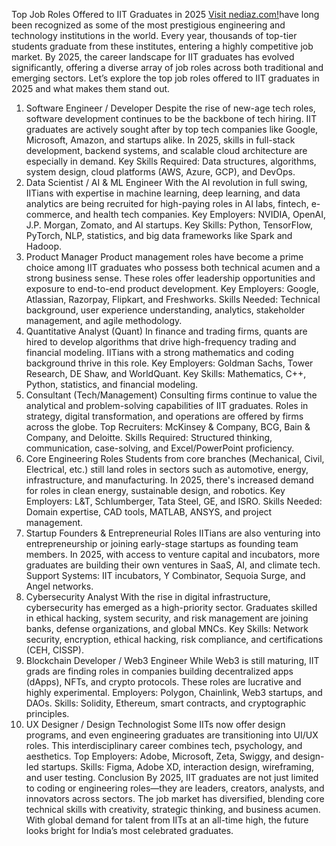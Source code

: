 Top Job Roles Offered to IIT Graduates in 2025
<a href="https://nediaz.com/blog/top-job-roles-offered-to-iit-graduates">Visit nediaz.com!</a>have long been recognized as some of the most prestigious engineering and technology institutions in the world. Every year, thousands of top-tier students graduate from these institutes, entering a highly competitive job market. By 2025, the career landscape for IIT graduates has evolved significantly, offering a diverse array of job roles across both traditional and emerging sectors. Let’s explore the top job roles offered to IIT graduates in 2025 and what makes them stand out.
1. Software Engineer / Developer
Despite the rise of new-age tech roles, software development continues to be the backbone of tech hiring. IIT graduates are actively sought after by top tech companies like Google, Microsoft, Amazon, and startups alike. In 2025, skills in full-stack development, backend systems, and scalable cloud architecture are especially in demand.
Key Skills Required: Data structures, algorithms, system design, cloud platforms (AWS, Azure, GCP), and DevOps.
2. Data Scientist / AI & ML Engineer
With the AI revolution in full swing, IITians with expertise in machine learning, deep learning, and data analytics are being recruited for high-paying roles in AI labs, fintech, e-commerce, and health tech companies.
Key Employers: NVIDIA, OpenAI, J.P. Morgan, Zomato, and AI startups.
Key Skills: Python, TensorFlow, PyTorch, NLP, statistics, and big data frameworks like Spark and Hadoop.
3. Product Manager
Product management roles have become a prime choice among IIT graduates who possess both technical acumen and a strong business sense. These roles offer leadership opportunities and exposure to end-to-end product development.
Key Employers: Google, Atlassian, Razorpay, Flipkart, and Freshworks.
Skills Needed: Technical background, user experience understanding, analytics, stakeholder management, and agile methodology.
4. Quantitative Analyst (Quant)
In finance and trading firms, quants are hired to develop algorithms that drive high-frequency trading and financial modeling. IITians with a strong mathematics and coding background thrive in this role.
Key Employers: Goldman Sachs, Tower Research, DE Shaw, and WorldQuant.
Key Skills: Mathematics, C++, Python, statistics, and financial modeling.
5. Consultant (Tech/Management)
Consulting firms continue to value the analytical and problem-solving capabilities of IIT graduates. Roles in strategy, digital transformation, and operations are offered by firms across the globe.
Top Recruiters: McKinsey & Company, BCG, Bain & Company, and Deloitte.
Skills Required: Structured thinking, communication, case-solving, and Excel/PowerPoint proficiency.
6. Core Engineering Roles
Students from core branches (Mechanical, Civil, Electrical, etc.) still land roles in sectors such as automotive, energy, infrastructure, and manufacturing. In 2025, there's increased demand for roles in clean energy, sustainable design, and robotics.
Key Employers: L&T, Schlumberger, Tata Steel, GE, and ISRO.
Skills Needed: Domain expertise, CAD tools, MATLAB, ANSYS, and project management.
7. Startup Founders & Entrepreneurial Roles
IITians are also venturing into entrepreneurship or joining early-stage startups as founding team members. In 2025, with access to venture capital and incubators, more graduates are building their own ventures in SaaS, AI, and climate tech.
Support Systems: IIT incubators, Y Combinator, Sequoia Surge, and Angel networks.
8. Cybersecurity Analyst
With the rise in digital infrastructure, cybersecurity has emerged as a high-priority sector. Graduates skilled in ethical hacking, system security, and risk management are joining banks, defense organizations, and global MNCs.
Key Skills: Network security, encryption, ethical hacking, risk compliance, and certifications (CEH, CISSP).
9. Blockchain Developer / Web3 Engineer
While Web3 is still maturing, IIT grads are finding roles in companies building decentralized apps (dApps), NFTs, and crypto protocols. These roles are lucrative and highly experimental.
Employers: Polygon, Chainlink, Web3 startups, and DAOs.
Skills: Solidity, Ethereum, smart contracts, and cryptographic principles.
10. UX Designer / Design Technologist
Some IITs now offer design programs, and even engineering graduates are transitioning into UI/UX roles. This interdisciplinary career combines tech, psychology, and aesthetics.
Top Employers: Adobe, Microsoft, Zeta, Swiggy, and design-led startups.
Skills: Figma, Adobe XD, interaction design, wireframing, and user testing.
Conclusion
By 2025, IIT graduates are not just limited to coding or engineering roles—they are leaders, creators, analysts, and innovators across sectors. The job market has diversified, blending core technical skills with creativity, strategic thinking, and business acumen. With global demand for talent from IITs at an all-time high, the future looks bright for India’s most celebrated graduates.
